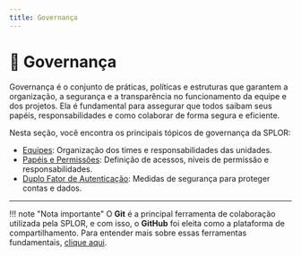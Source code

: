 ```yaml
---
title: Governança
---
```


# 🎼 Governança

Governança é o conjunto de práticas, políticas e estruturas que garantem a organização, a segurança e a transparência no funcionamento da equipe e dos projetos. Ela é fundamental para assegurar que todos saibam seus papéis, responsabilidades e como colaborar de forma segura e eficiente.

Nesta seção, você encontra os principais tópicos de governança da SPLOR:

- [Equipes](equipes.md): Organização dos times e responsabilidades das unidades.
- [Papéis e Permissões](papeis.md): Definição de acessos, níveis de permissão e responsabilidades.
- [Duplo Fator de Autenticação](duplo_fator_autenticacao.md): Medidas de segurança para proteger contas e dados. 

---

!!! note "Nota importante"
    O **Git** é a principal ferramenta de colaboração utilizada pela SPLOR, e com isso, o **GitHub** foi eleita como a plataforma de compartilhamento. Para entender mais sobre essas ferramentas fundamentais, [clique aqui](../ferramentas/git.md). 
